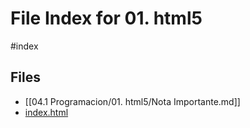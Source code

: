 # File Index for 01. html5
#index

## Files

- [[04.1 Programacion/01. html5/Nota Importante.md]]
- [index.html](https://github.com/Grado-en-Gestion-de-la-Ciberseguridad/1-Ciberseguridad/blob/main//04.1%20Programacion/01.%20html5/index.html)
